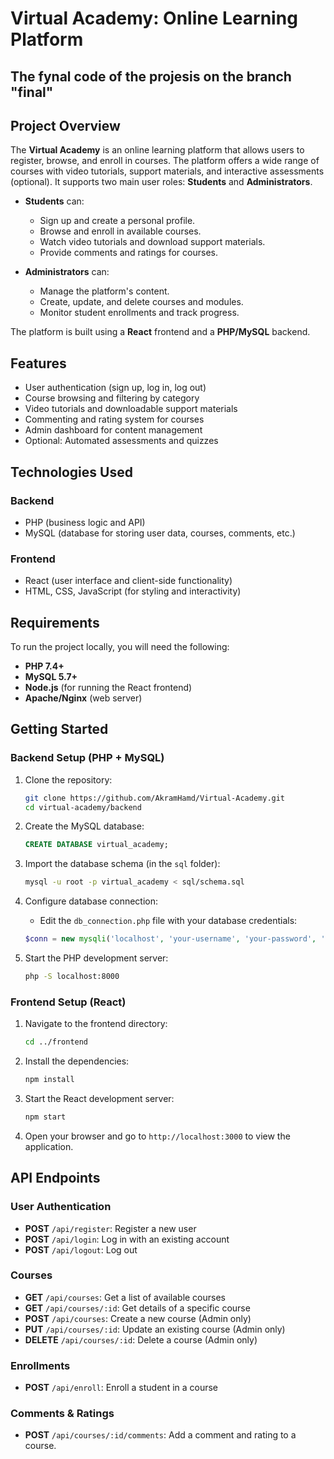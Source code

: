 # Virtual Academy: Online Learning Platform
## The fynal code of the projesis on the branch "final"
## Project Overview
The **Virtual Academy** is an online learning platform that allows users to register, browse, and enroll in courses. The platform offers a wide range of courses with video tutorials, support materials, and interactive assessments (optional). It supports two main user roles: **Students** and **Administrators**.

- **Students** can:
  - Sign up and create a personal profile.
  - Browse and enroll in available courses.
  - Watch video tutorials and download support materials.
  - Provide comments and ratings for courses.
  
- **Administrators** can:
  - Manage the platform's content.
  - Create, update, and delete courses and modules.
  - Monitor student enrollments and track progress.
  
The platform is built using a  **React** frontend and a **PHP/MySQL** backend.

## Features
- User authentication (sign up, log in, log out)
- Course browsing and filtering by category
- Video tutorials and downloadable support materials
- Commenting and rating system for courses
- Admin dashboard for content management
- Optional: Automated assessments and quizzes

## Technologies Used
### Backend
- PHP (business logic and API)
- MySQL (database for storing user data, courses, comments, etc.)

### Frontend
- React (user interface and client-side functionality)
- HTML, CSS, JavaScript (for styling and interactivity)

## Requirements
To run the project locally, you will need the following:

- **PHP 7.4+**
- **MySQL 5.7+**
- **Node.js** (for running the React frontend)
- **Apache/Nginx** (web server)

## Getting Started

### Backend Setup (PHP + MySQL)
1. Clone the repository:
    ```bash
    git clone https://github.com/AkramHamd/Virtual-Academy.git
    cd virtual-academy/backend
    ```

2. Create the MySQL database:
    ```sql
    CREATE DATABASE virtual_academy;
    ```

3. Import the database schema (in the `sql` folder):
    ```bash
    mysql -u root -p virtual_academy < sql/schema.sql
    ```

4. Configure database connection:
    - Edit the `db_connection.php` file with your database credentials:
    ```php
    $conn = new mysqli('localhost', 'your-username', 'your-password', 'virtual_academy');
    ```

5. Start the PHP development server:
    ```bash
    php -S localhost:8000
    ```

### Frontend Setup (React)
1. Navigate to the frontend directory:
    ```bash
    cd ../frontend
    ```

2. Install the dependencies:
    ```bash
    npm install
    ```

3. Start the React development server:
    ```bash
    npm start
    ```

4. Open your browser and go to `http://localhost:3000` to view the application.

## API Endpoints

### User Authentication
- **POST** `/api/register`: Register a new user
- **POST** `/api/login`: Log in with an existing account
- **POST** `/api/logout`: Log out

### Courses
- **GET** `/api/courses`: Get a list of available courses
- **GET** `/api/courses/:id`: Get details of a specific course
- **POST** `/api/courses`: Create a new course (Admin only)
- **PUT** `/api/courses/:id`: Update an existing course (Admin only)
- **DELETE** `/api/courses/:id`: Delete a course (Admin only)

### Enrollments
- **POST** `/api/enroll`: Enroll a student in a course

### Comments & Ratings
- **POST** `/api/courses/:id/comments`: Add a comment and rating to a course.

